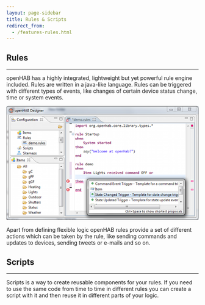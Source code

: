 ```yaml
---
layout: page-sidebar
title: Rules & Scripts
redirect_from:
  - /features-rules.html
---
```

## Rules

---

openHAB has a highly integrated, lightweight but yet powerful rule engine included. Rules are written in a java-like language. Rules can be triggered with different types of events, like changes of certain device status change, time or system events.

<div class="img-wrapper">
  <img src="/assets/images/designer-rules.png" alt="project title">
</div>

Apart from defining flexible logic openHAB rules provide a set of different actions which can be taken by the rule, like sending commands and updates to devices, sending tweets or e-mails and so on.


## Scripts

---

Scripts is a way to create reusable components for your rules. If you need to use the same code from time to time in different rules you can create a script with it and then reuse it in different parts of your logic.